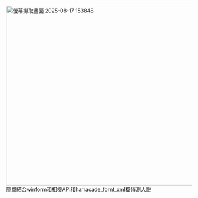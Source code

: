<img width="792" height="487" alt="螢幕擷取畫面 2025-08-17 153848" src="https://github.com/user-attachments/assets/8c7c65c8-0e3c-47f9-95f1-6207040c86b7" />
簡單結合winform和相機API和harracade_fornt_xml檔偵測人臉
